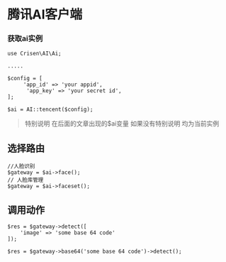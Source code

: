# 腾讯AI客户端

### 获取ai实例

~~~
use Crisen\AI\Ai;

.....

$config = [
     'app_id' => 'your appid',
      'app_key' => 'your secret id',
];

$ai = AI::tencent($config);

~~~

> 特别说明 在后面的文章出现的$ai变量 如果没有特别说明 均为当前实例

## 选择路由

~~~
//人脸识别
$gateway = $ai->face();
// 人脸库管理
$gateway = $ai->faceset();
~~~

## 调用动作

~~~
$res = $gateway->detect([
    'image' => 'some base 64 code'
]);

$res = $gateway->base64('some base 64 code')->detect();

~~~

